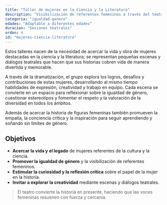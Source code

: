 ```yaml
---
title: "Taller de mujeres en la Ciencia y la Literatura"
description: "Visibilización de referentes femeninos a través del teatro"
categoria: "igualdad-genero"
edades: "Adaptable a diferentes edades"
duracion: "Sesiones teatrales"
orden: 4
id: "mujeres-ciencia-literatura"
---
```


Estos talleres nacen de la necesidad de acercar la vida y obra de mujeres destacadas en la ciencia y la literatura; se representan pequeñas escenas y diálogos teatrales que hacen que sus historias cobren vida de manera divertida y memorable.

A través de la dramatización, el grupo explora los logros, desafíos y contribuciones de estas mujeres, desarrollando al mismo tiempo habilidades de expresión, creatividad y trabajo en equipo. Cada escena se convierte en un espacio para reflexionar sobre la igualdad de género, cuestionar estereotipos y fomentar el respeto y la valoración de la diversidad en todos los ámbitos.

Además de acercar la historia de figuras femeninas también promueven la empatía, la conciencia crítica y la inspiración para seguir aprendiendo y soñando sin límites de género.

## Objetivos

- **Acercar la vida y el legado** de mujeres referentes de la cultura y la ciencia.
- **Promover la igualdad de género** y la visibilización de referentes femeninos.
- **Estimular la curiosidad y la reflexión crítica** sobre el papel de la mujer en la historia.
- **Invitar a explorar la creatividad** mediante escenas y diálogos teatrales.

> El teatro convierte la historia en presente, haciendo que las voces femeninas resuenen con fuerza y cercanía.
